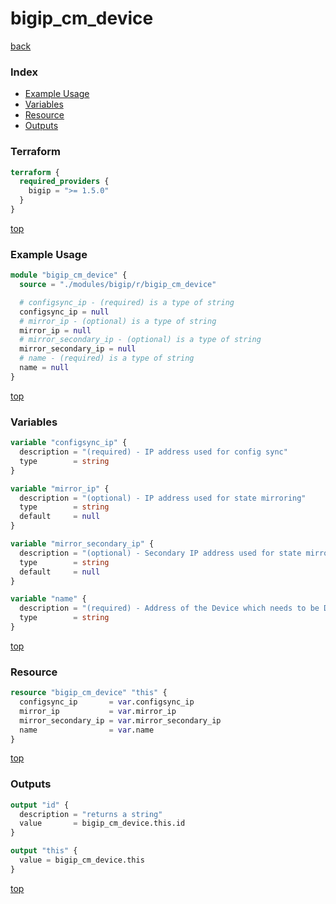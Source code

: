 # bigip_cm_device

[back](../bigip.md)

### Index

- [Example Usage](#example-usage)
- [Variables](#variables)
- [Resource](#resource)
- [Outputs](#outputs)

### Terraform

```terraform
terraform {
  required_providers {
    bigip = ">= 1.5.0"
  }
}
```

[top](#index)

### Example Usage

```terraform
module "bigip_cm_device" {
  source = "./modules/bigip/r/bigip_cm_device"

  # configsync_ip - (required) is a type of string
  configsync_ip = null
  # mirror_ip - (optional) is a type of string
  mirror_ip = null
  # mirror_secondary_ip - (optional) is a type of string
  mirror_secondary_ip = null
  # name - (required) is a type of string
  name = null
}
```

[top](#index)

### Variables

```terraform
variable "configsync_ip" {
  description = "(required) - IP address used for config sync"
  type        = string
}

variable "mirror_ip" {
  description = "(optional) - IP address used for state mirroring"
  type        = string
  default     = null
}

variable "mirror_secondary_ip" {
  description = "(optional) - Secondary IP address used for state mirroring"
  type        = string
  default     = null
}

variable "name" {
  description = "(required) - Address of the Device which needs to be Deviceensed"
  type        = string
}
```

[top](#index)

### Resource

```terraform
resource "bigip_cm_device" "this" {
  configsync_ip       = var.configsync_ip
  mirror_ip           = var.mirror_ip
  mirror_secondary_ip = var.mirror_secondary_ip
  name                = var.name
}
```

[top](#index)

### Outputs

```terraform
output "id" {
  description = "returns a string"
  value       = bigip_cm_device.this.id
}

output "this" {
  value = bigip_cm_device.this
}
```

[top](#index)